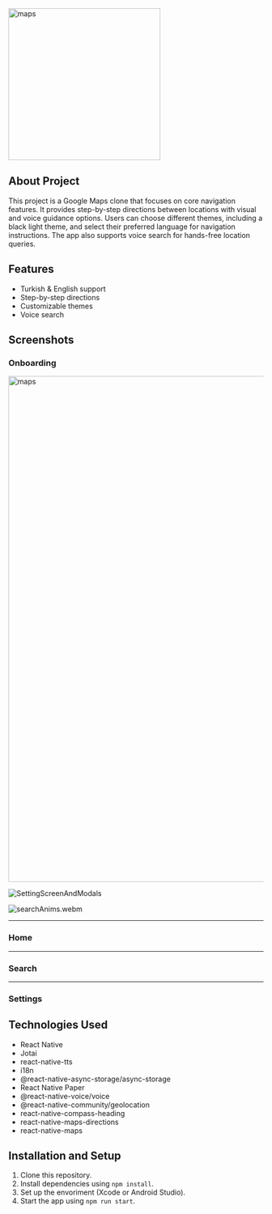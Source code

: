 <img src="https://github.com/kagantemizkan/mapsForBlinds/assets/46727689/85adde05-ba52-4f98-b8be-5e5c28b64a4c" alt="maps" width="300">


## About Project
This project is a Google Maps clone that focuses on core navigation features. It provides step-by-step directions between locations with visual and voice guidance options. Users can choose different themes, including a black light theme, and select their preferred language for navigation instructions. The app also supports voice search for hands-free location queries.

## Features
- Turkish & English support
- Step-by-step directions
- Customizable themes 
- Voice search 


## Screenshots
### Onboarding
<img src="https://github.com/kagantemizkan/mapsForBlinds/assets/46727689/64543788-bc8f-41dc-bc34-aaaae7ab022a" alt="maps" width="1000">

![SettingScreenAndModals](https://github.com/kagantemizkan/mapsForBlinds/assets/46727689/3febbfbd-f26a-4b92-bada-ed49d7919549)

![searchAnims.webm](https://github.com/kagantemizkan/mapsForBlinds/assets/46727689/95d82f03-e323-4b8b-81d5-59b761938842)


------------

### Home


------------

### Search


------------

### Settings


## Technologies Used

- React Native
- Jotai
- react-native-tts
- i18n
- @react-native-async-storage/async-storage
- React Native Paper
- @react-native-voice/voice
- @react-native-community/geolocation
- react-native-compass-heading
- react-native-maps-directions
- react-native-maps


## Installation and Setup

1. Clone this repository.
2. Install dependencies using `npm install`.
3. Set up the envoriment (Xcode or Android Studio).
4. Start the app using `npm run start`.



